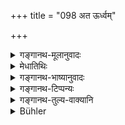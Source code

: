 +++
title = "098 अत ऊर्ध्वम्"

+++

<details><summary>गङ्गानथ-मूलानुवादः</summary>

After this, he shall diligently read the Vedas during the bright fortnights, and all the subsidiary sciences during the dark fortnights.—(98)
</details>

<details><summary>मेधातिथिः</summary>

**अतो** ऽस्माद् उत्सर्गकर्मणः कृताद् **ऊर्ध्वं** परतः **शुक्लपक्षेषु छन्दांसि** मन्त्रब्राह्मणसमुदायात्मकान् वेदान् पठेत् । **अङ्गानि च** शिक्षायज्ञसूत्रव्याकरणादीनि कृष्णपक्षेषु संपठेत् ॥ ४.९८ ॥
</details>

<details><summary>गङ्गानथ-भाष्यानुवादः</summary>

*^(‘)After this*’—after the ‘Utsarga’ rite has been
performed,—subsequently, ‘*during the brighter fortnights*,’ he shall read the Vedas, which consist of the collection of *Mantras* and
*Brāhmaṇas*. The ‘*subsidiary sciences*,’ *i.e*., the Phonetics,
Rituals, Grammar and the rest,—he shall read ‘*during the dark fortnights*’—(98)
</details>

<details><summary>गङ्गानथ-टिप्पन्यः</summary>

This verse is quoted in *Mitākṣarā* (on 1.143), to the effect that during the rest of the year, one should study the Veda during the bright fortnights and the Subsidiary Sciences during the dark fortnights;—in
*Madanapārijāta* (p. 95), to the effect that the ‘dismissal’ involved in
the *Utsarjana* ceremony does not mean that its study should be totally abandoned during the rest of the year;—in *Puruṣārthacintāmaṇi* (p. 298) as laying down the method of study to be adopted after *Utsarjana*;—and in *Smṛticandrikā* (Saṃskāra, p. 148).
</details>

<details><summary>गङ्गानथ-तुल्य-वाक्यानि</summary>

*Viṣṇu* (30.3).—‘Between the *Utsarjana* and the *Upākarma*, one shall
carry on the study of the Subsidiary Sciences.’
</details>

<details><summary>Bühler</summary>

098	Afterwards he shall diligently recite the Vedas during the bright (halves of the months), and duly study all the Angas of the Vedas during the dark fortnights.
</details>
